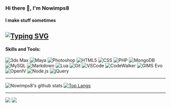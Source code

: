 ### Hi there 👋, I'm Nowimps8
#### I make stuff sometimes
[![Typing SVG](https://readme-typing-svg.herokuapp.com?duration=7000&lines=FiveM+Developer+and+3D+Modeler)](https://github.com/Nowimps8)
---

#### Skills and Tools:
![3ds Max](https://img.shields.io/badge/-3ds_Max-black?style=flat-square&logo=autodesk)
![Maya](https://img.shields.io/badge/-Maya-black?style=flat-square&logo=autodesk)
![Photoshop](https://img.shields.io/badge/-Photoshop-black?style=flat-square&logo=adobe-photoshop)
![HTML5](https://img.shields.io/badge/-HTML5-black?style=flat-square&logo=html5)
![CSS](https://img.shields.io/badge/-CSS3-black?style=flat-square&logo=css3)
![PHP](https://img.shields.io/badge/-PHP-black?style=flat-square&logo=php)
![MongoDB](https://img.shields.io/badge/-MongoDB-black?style=flat-square&logo=mongodb)
![MySQL](https://img.shields.io/badge/-MySQL-black?style=flat-square&logo=mysql)
![Markdown](https://img.shields.io/badge/-Markdown-black?style=flat-square&logo=markdown)
![Lua](https://img.shields.io/badge/-Lua-black?style=flat-square&logo=lua)
![Git](https://img.shields.io/badge/-Git-black?style=flat-square&logo=git)
![VSCode](https://img.shields.io/badge/-VSCode-black?style=flat-square&logo=visual-studio-code)
![CodeWalker](https://img.shields.io/badge/-CodeWalker-black?style=flat-square)
![GIMS Evo](https://img.shields.io/badge/-GIMS_Evo-black?style=flat-square)
![OpenIV](https://img.shields.io/badge/-OpenIV-black?style=flat-square)
![Node.js](https://img.shields.io/badge/-Node.js-black?style=flat-square&logo=node.js)
![jQuery](https://img.shields.io/badge/-jQuery-black?style=flat-square&logo=jquery)


---

![Nowimps8's github stats](https://github-readme-stats.vercel.app/api?username=nowimps8&show_icons=true&theme=bear)
[![Top Langs](https://github-readme-stats.vercel.app/api/top-langs/?username=nowimps8)](https://github.com/nowimps8/github-readme-stats)

---

[![](https://img.shields.io/github/followers/Nowimps8?style=for-the-badge)](https://github.com/Nowimps8)
[![](https://komarev.com/ghpvc/?username=Nowimps8&color=blue&style=for-the-badge)](https://github.com/Nowimps8)
